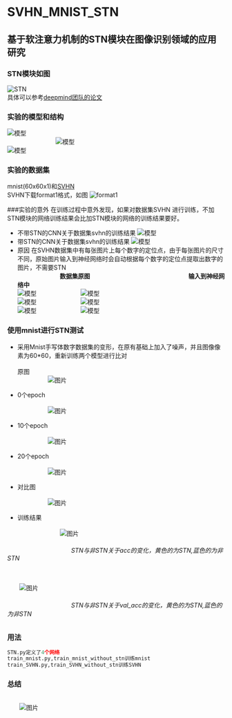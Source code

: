 # SVHN_MNIST_STN
## 基于软注意力机制的STN模块在图像识别领域的应用研究


### STN模块如图
![STN](img/1.png)<br>
具体可以参考[deepmind团队的论文](http://www.arxiv.org/abs/1506.02025)


### 实验的模型和结构

![模型](img/2.png)<br>
&emsp;&emsp;&emsp;&emsp;&emsp;&emsp;&emsp;&emsp;![模型](img/model.png)<br>
![模型](img/3.png)<br>

### 实验的数据集
mnist(60x60x1)和[SVHN](http://ufldl.stanford.edu/housenumbers/)
<br>SVHN下载format1格式，如图
![format1](img/4.png)


###实验的意外
在训练过程中意外发现，如果对数据集SVHN 进行训练，不加STN模块的网络训练结果会比加STN模块的网络的训练结果要好。

- 不带STN的CNN关于数据集svhn的训练结果
![模型](img/5.png)<br>
- 带STN的CNN关于数据集svhn的训练结果
![模型](img/6.png)<br>
- 原因
在SVHN数据集中有每张图片上每个数字的定位点，由于每张图片的尺寸不同，原始图片输入到神经网络时会自动根据每个数字的定位点提取出数字的图片，不需要STN
<br>&emsp;&emsp;&emsp;&emsp;&emsp;&emsp;&emsp;**数据集原图**  &emsp;&emsp;&emsp;&emsp;&emsp;&emsp;&emsp;&emsp;&emsp;&emsp;&emsp;&emsp;&emsp;&emsp;&emsp;&emsp;**输入到神经网络中**<br>
![模型](img/7.png)    &emsp;&emsp;&emsp;&emsp;&emsp;&emsp;&emsp;![模型](img/8.png)<br>
![模型](img/9.png)    &emsp;&emsp;&emsp;&emsp;&emsp;&emsp;&emsp;![模型](img/10.png)<br>
![模型](img/11.png)    &emsp;&emsp;&emsp;&emsp;&emsp;&emsp;&emsp;![模型](img/12.png)<br>


### 使用mnist进行STN测试

- 采用Mnist手写体数字数据集的变形，在原有基础上加入了噪声，并且图像像素为60*60，重新训练两个模型进行比对
<br><br>原图<br>&emsp;&emsp;&emsp;&emsp;&emsp;![图片](img/13.png)

- 0个epoch<br>
<br>&emsp;&emsp;&emsp;&emsp;&emsp;![图片](img/14.png)

- 10个epoch<br>
<br>&emsp;&emsp;&emsp;&emsp;&emsp;![图片](img/15.png)

- 20个epoch<br>
<br>&emsp;&emsp;&emsp;&emsp;&emsp;![图片](img/16.png)
- 对比图<br>
<br>&emsp;&emsp;&emsp;&emsp;&emsp;![图片](img/17.png)

- 训练结果<br>&emsp;&emsp;
<br>&emsp;&emsp;&emsp;&emsp;&emsp;&emsp;&emsp;![图片](img/18.png)
###### &emsp;&emsp;&emsp;&emsp;&emsp; &emsp;&emsp;&emsp;&emsp;&emsp; STN与非STN关于acc的变化，黄色的为STN,蓝色的为非STN

<br>&emsp;&emsp;![图片](img/19.png)
###### &emsp;&emsp;&emsp;&emsp;&emsp; &emsp;&emsp;&emsp;&emsp;&emsp; STN与非STN关于val_acc的变化，黄色的为STN,蓝色的为非STN


### 用法
```python
STN.py定义了4个网络
train_mnist.py,train_mnist_without_stn训练mnist
train_SVHN.py,train_SVHN_without_stn训练SVHN
```

### 总结
<br>&emsp;&emsp;![图片](img/20.png)
